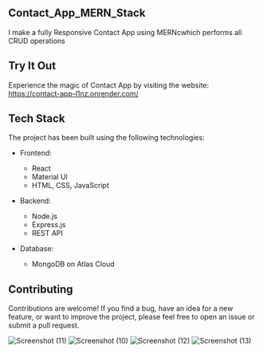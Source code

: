 ## Contact_App_MERN_Stack
 I make a fully Responsive Contact App using MERNcwhich performs all CRUD operations  

## Try It Out
 Experience the magic of Contact App by visiting the website:  https://contact-app-l1nz.onrender.com/
## Tech Stack
The project has been built using the following technologies:

- Frontend:

  - React
  - Material UI
  - HTML, CSS, JavaScript

- Backend:

  - Node.js
  - Express.js
  - REST API

- Database:

  - MongoDB on Atlas Cloud



## Contributing

Contributions are welcome! If you find a bug, have an idea for a new feature, or want to improve the project, please feel free to open an issue or submit a pull request.

 
 ![Screenshot (11)](https://user-images.githubusercontent.com/128160849/235631608-cf464b1f-ac84-456a-9e50-5e5281a0e2fb.png)
![Screenshot (10)](https://user-images.githubusercontent.com/128160849/235631633-3b477ea6-2d0e-4ffc-b0a3-cccf62e6edba.png)
![Screenshot (12)](https://user-images.githubusercontent.com/128160849/235631653-6a0b5aae-a9ad-465b-a835-30b0cc498469.png)
![Screenshot (13)](https://user-images.githubusercontent.com/128160849/235631683-7e4ec9f4-92bb-42e4-b98a-25cff9afabd4.png)
